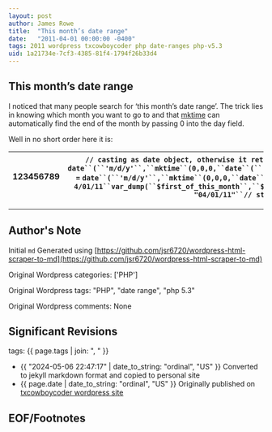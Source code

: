 ```yaml
---
layout: post
author: James Rowe
title:  "This month’s date range"
date:   "2011-04-01 00:00:00 -0400"
tags: 2011 wordpress txcowboycoder php date-ranges php-v5.3
uid: 1a21734e-7cf3-4385-81f4-1794f26b33d4
---
```



## This month’s date range


I noticed that many people search for ‘this month’s date range’. The trick lies in knowing which month you want to go to and that [mktime](http://us.php.net/mktime) can automatically find the end of the month by passing 0 into the day field.


Well in no short order here it is:




| 123456789 | `// casting as date object, otherwise it returns a unix timestamp``$first_of_this_month` `=` `date``(``'m/d/y'``,``mktime``(0,0,0,``date``(``'m'``),1,``date``(``'y'``)));``$end_of_this_month` `=` `date``(``'m/d/y'``,``mktime``(0,0,0,``date``(``'m'``)+1,0,``date``(``'y'``)));` `// if run on 4/01/11``var_dump(``$first_of_this_month``,``$end_of_this_month``);``// outputs``// string(8) "04/01/11"``// string(8) "04/30/11"` |
| --- | --- |




---

## Author's Note

Initial `md` Generated using [https://github.com/jsr6720/wordpress-html-scraper-to-md](https://github.com/jsr6720/wordpress-html-scraper-to-md)

Original Wordpress categories: ['PHP']

Original Wordpress tags: "PHP", "date range", "php 5.3"

Original Wordpress comments: None

## Significant Revisions

tags: {{ page.tags | join: ", " }} <!-- todo move this somewhere -->

- {{ "2024-05-06 22:47:17" | date_to_string: "ordinal", "US" }} Converted to jekyll markdown format and copied to personal site
- {{ page.date | date_to_string: "ordinal", "US" }} Originally published on [txcowboycoder wordpress site](https://txcowboycoder.wordpress.com/2011/04/01/this-months-date-range/)

## EOF/Footnotes

